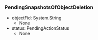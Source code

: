 ### PendingSnapshotsOfObjectDeletion
- objectFid: System.String
  - None
- status: PendingActionStatus
  - None
